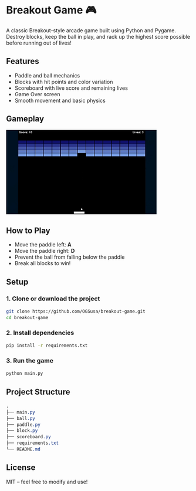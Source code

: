 # Breakout Game 🎮

A classic Breakout-style arcade game built using Python and Pygame. Destroy blocks, keep the ball in play, and rack up the highest score possible before running out of lives!

## Features

- Paddle and ball mechanics
- Blocks with hit points and color variation
- Scoreboard with live score and remaining lives
- Game Over screen
- Smooth movement and basic physics

## Gameplay
![gameplay.gif](gameplay.gif)

## How to Play

- Move the paddle left: **A**
- Move the paddle right: **D**
- Prevent the ball from falling below the paddle
- Break all blocks to win!

## Setup

### 1. Clone or download the project

```bash
git clone https://github.com/OGSusa/breakout-game.git
cd breakout-game
```

### 2. Install dependencies

```bash
pip install -r requirements.txt
```
### 3. Run the game

```bash
python main.py
```

## Project Structure
```css
.
├── main.py
├── ball.py
├── paddle.py
├── block.py
├── scoreboard.py
├── requirements.txt
└── README.md
```

## License

MIT – feel free to modify and use!
